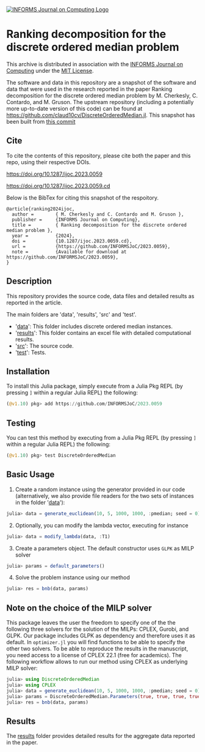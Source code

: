 [![INFORMS Journal on Computing Logo](https://INFORMSJoC.github.io/logos/INFORMS_Journal_on_Computing_Header.jpg)](https://pubsonline.informs.org/journal/ijoc)

# Ranking decomposition for the discrete ordered median problem

This archive is distributed in association with the [INFORMS Journal on
Computing](https://pubsonline.informs.org/journal/ijoc) under the [MIT License](LICENSE).

The software and data in this repository are a snapshot of the software and data that were used in the research reported in the paper Ranking decomposition for the discrete ordered median problem by M. Cherkesly, C. Contardo, and M. Gruson. The upstream repository (including a potentially more up-to-date version of this code) can be found at https://github.com/claud10cv/DiscreteOrderedMedian.jl. This snapshot has been built from [this commit](https://github.com/claud10cv/DiscreteOrderedMedian.jl/commit/26775fbe2124b092416e392dfb4727f018135798)


## Cite

To cite the contents of this repository, please cite both the paper and this repo, using their respective DOIs.

https://doi.org/10.1287/ijoc.2023.0059

https://doi.org/10.1287/ijoc.2023.0059.cd

Below is the BibTex for citing this snapshot of the respoitory.

```
@article{ranking2024ijoc,
  author =        { M. Cherkesly and C. Contardo and M. Gruson },
  publisher =     {INFORMS Journal on Computing},
  title =         { Ranking decomposition for the discrete ordered median problem },
  year =          {2024},
  doi =           {10.1287/ijoc.2023.0059.cd},
  url =           {https://github.com/INFORMSJoC/2023.0059},
  note =          {Available for download at https://github.com/INFORMSJoC/2023.0059},
}
```

## Description

This repository provides the source code, data files and detailed results as reported in the article.

The main folders are 'data', 'results', 'src' and 'test'.
- '[data](data)': This folder includes discrete ordered median instances.
- '[results](results)': This folder contains an excel file with detailed computational results.
- '[src](src)': The source code.
- '[test](test)': Tests.


## Installation

To install this Julia package, simply execute from a Julia Pkg REPL (by pressing `]` within a regular Julia REPL) the following:
```julia
(@v1.10) pkg> add https://github.com/INFORMSJoC/2023.0059
```

## Testing

You can test this method by executing from a Julia Pkg REPL (by pressing `]` within a regular Julia REPL) the following:
```julia
(@v1.10) pkg> test DiscreteOrderedMedian
```

## Basic Usage

1. Create a random instance using the generator provided in our code (alternatively, we also provide file readers for the two sets of instances in the folder '[data](data)'):
```julia
julia> data = generate_euclidean(10, 5, 1000, 1000, :pmedian; seed = 0)
```
2. Optionally, you can modify the lambda vector, executing for instance
```julia
julia> data = modify_lambda(data, :T1)
```
3. Create a parameters object. The default constructor uses `GLPK` as MILP solver
```julia
julia> params = default_parameters()
```
4. Solve the problem instance using our method
```julia
julia> res = bnb(data, params)
```

## Note on the choice of the MILP solver

This package leaves the user the freedom to specify one of the the following three solvers for the solution of the MILPs: CPLEX, Gurobi, and GLPK. Our package includes GLPK as dependency and therefore uses it as default. In `optimizer.jl` you will find functions to be able to specify the other two solvers. To be able to reproduce the results in the manuscript, you need access to a license of CPLEX 22.1 (free for academics). The following workflow allows to run our method using CPLEX as underlying MILP solver:
```julia
julia> using DiscreteOrderedMedian
julia> using CPLEX
julia> data = generate_euclidean(10, 5, 1000, 1000, :pmedian; seed = 0)
julia> params = DiscreteOrderedMedian.Parameters(true, true, true, true, 3600.0, cplex_optimizer_data(CPLEX.Optimizer))
julia> res = bnb(data, params)
```

## Results

The [results](results) folder provides detailed results for the aggregate data reported in the paper.

